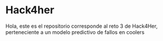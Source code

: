 # Hack4her
Hola, este es el repositorio corresponde al reto 3 de Hack4Her, perteneciente a un modelo predictivo de fallos en coolers
